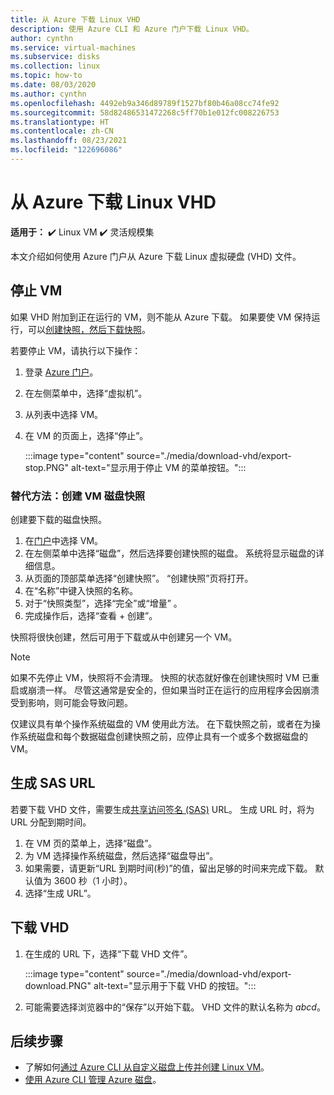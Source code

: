 ```yaml
---
title: 从 Azure 下载 Linux VHD
description: 使用 Azure CLI 和 Azure 门户下载 Linux VHD。
author: cynthn
ms.service: virtual-machines
ms.subservice: disks
ms.collection: linux
ms.topic: how-to
ms.date: 08/03/2020
ms.author: cynthn
ms.openlocfilehash: 4492eb9a346d89789f1527bf80b46a08cc74fe92
ms.sourcegitcommit: 58d82486531472268c5ff70b1e012fc008226753
ms.translationtype: HT
ms.contentlocale: zh-CN
ms.lasthandoff: 08/23/2021
ms.locfileid: "122696086"
---
```

# <a name="download-a-linux-vhd-from-azure"></a>从 Azure 下载 Linux VHD

**适用于：** :heavy_check_mark: Linux VM :heavy_check_mark: 灵活规模集 

本文介绍如何使用 Azure 门户从 Azure 下载 Linux 虚拟硬盘 (VHD) 文件。 

## <a name="stop-the-vm"></a>停止 VM

如果 VHD 附加到正在运行的 VM，则不能从 Azure 下载。 如果要使 VM 保持运行，可以[创建快照，然后下载快照](#alternative-snapshot-the-vm-disk)。

若要停止 VM，请执行以下操作：

1.  登录 [Azure 门户](https://portal.azure.com/)。
2.  在左侧菜单中，选择“虚拟机”。
3.  从列表中选择 VM。
4.  在 VM 的页面上，选择“停止”。

    :::image type="content" source="./media/download-vhd/export-stop.PNG" alt-text="显示用于停止 VM 的菜单按钮。":::

### <a name="alternative-snapshot-the-vm-disk"></a>替代方法：创建 VM 磁盘快照

创建要下载的磁盘快照。

1. 在[门户](https://portal.azure.com)中选择 VM。
2. 在左侧菜单中选择“磁盘”，然后选择要创建快照的磁盘。 系统将显示磁盘的详细信息。  
3. 从页面的顶部菜单选择“创建快照”。 “创建快照”页将打开。
4. 在“名称”中键入快照的名称。 
5. 对于“快照类型”，选择“完全”或“增量”  。
6. 完成操作后，选择“查看 + 创建”。

快照将很快创建，然后可用于下载或从中创建另一个 VM。

> [!NOTE]
> 如果不先停止 VM，快照将不会清理。 快照的状态就好像在创建快照时 VM 已重启或崩溃一样。  尽管这通常是安全的，但如果当时正在运行的应用程序会因崩溃受到影响，则可能会导致问题。
>  
> 仅建议具有单个操作系统磁盘的 VM 使用此方法。 在下载快照之前，或者在为操作系统磁盘和每个数据磁盘创建快照之前，应停止具有一个或多个数据磁盘的 VM。

## <a name="generate-sas-url"></a>生成 SAS URL

若要下载 VHD 文件，需要生成[共享访问签名 (SAS)](../../storage/common/storage-sas-overview.md?toc=/azure/virtual-machines/windows/toc.json) URL。 生成 URL 时，将为 URL 分配到期时间。

1. 在 VM 页的菜单上，选择“磁盘”。
2. 为 VM 选择操作系统磁盘，然后选择“磁盘导出”。
1. 如果需要，请更新“URL 到期时间(秒)”的值，留出足够的时间来完成下载。 默认值为 3600 秒（1 小时）。
3. 选择“生成 URL”。
 
      
## <a name="download-vhd"></a>下载 VHD

1.  在生成的 URL 下，选择“下载 VHD 文件”。

    :::image type="content" source="./media/download-vhd/export-download.PNG" alt-text="显示用于下载 VHD 的按钮。":::

2.  可能需要选择浏览器中的“保存”以开始下载。 VHD 文件的默认名称为 *abcd*。

## <a name="next-steps"></a>后续步骤

- 了解如何[通过 Azure CLI 从自定义磁盘上传并创建 Linux VM](upload-vhd.md)。 
- [使用 Azure CLI 管理 Azure 磁盘](tutorial-manage-disks.md)。
